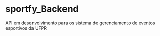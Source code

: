 # sportfy_Backend
API em desenvolvimento para os sistema de gerenciamento de eventos esportivos da UFPR
